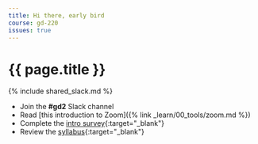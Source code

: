```yaml
---
title: Hi there, early bird
course: gd-220
issues: true
---
```


# {{ page.title }}

{% include shared_slack.md %}
- Join the <b>#gd2</b> Slack channel
- Read [this introduction to Zoom]({% link _learn/00_tools/zoom.md %})
- Complete the [intro survey](https://forms.gle/7pLHU8oMpfZU5fcA8){:target="_blank"}
- Review the [syllabus](https://docs.google.com/document/d/1U2pwRJ7SyvGpGD4lyYk8bEcxOe33caysKf7sSJQlkAM/edit?usp=sharing){:target="_blank"}
